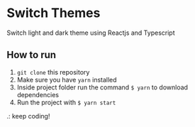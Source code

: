 # Switch Themes 

Switch light and dark theme using Reactjs and Typescript

## How to run

1. `git clone` this repository
2. Make sure you have `yarn` installed
3. Inside project folder run the command `$ yarn` to download dependencies
4. Run the project with `$ yarn start`

.: keep coding!